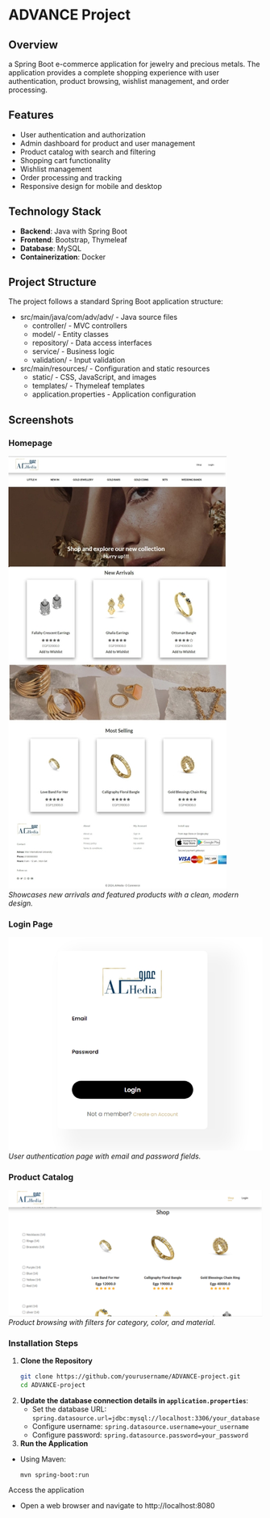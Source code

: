 # ADVANCE Project

## Overview
 a Spring Boot e-commerce application for jewelry and precious metals. The application provides a complete shopping experience with user authentication, product browsing, wishlist management, and order processing.

## Features
- User authentication and authorization
- Admin dashboard for product and user management
- Product catalog with search and filtering
- Shopping cart functionality
- Wishlist management
- Order processing and tracking
- Responsive design for mobile and desktop

## Technology Stack
- **Backend**: Java with Spring Boot
- **Frontend**: Bootstrap, Thymeleaf
- **Database**: MySQL
- **Containerization**: Docker


## Project Structure
The project follows a standard Spring Boot application structure:
- src/main/java/com/adv/adv/ - Java source files
  - controller/ - MVC controllers
  - model/ - Entity classes
  - repository/ - Data access interfaces
  - service/ - Business logic
  - validation/ - Input validation
- src/main/resources/ - Configuration and static resources
  - static/ - CSS, JavaScript, and images
  - templates/ - Thymeleaf templates
  - application.properties - Application configuration
## Screenshots

### Homepage
![Homepage](adv/screenshots/home.jpeg)  
*Showcases new arrivals and featured products with a clean, modern design.*

### Login Page
![Login Page](adv/screenshots/login.jpeg)  
*User authentication page with email and password fields.*

### Product Catalog
![Product Catalog](adv/screenshots/shop.png)  
*Product browsing with filters for category, color, and material.*


### Installation Steps

1. **Clone the Repository**
   ```bash
   git clone https://github.com/yourusername/ADVANCE-project.git
   cd ADVANCE-project
   ```
2. **Update the database connection details in `application.properties`**:
   - Set the database URL: `spring.datasource.url=jdbc:mysql://localhost:3306/your_database`
   - Configure username: `spring.datasource.username=your_username`
   - Configure password: `spring.datasource.password=your_password`
3. **Run the Application**
- Using Maven:
  ```
  mvn spring-boot:run
  ```
Access the application

- Open a web browser and navigate to http://localhost:8080
